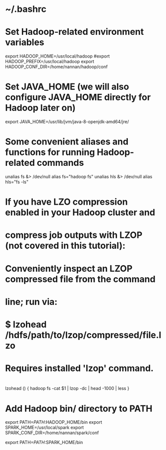 
# ~/.bashrc

# Set Hadoop-related environment variables
export HADOOP_HOME=/usr/local/hadoop
#export HADOOP_PREFIX=/usr/local/hadoop
export HADOOP_CONF_DIR=/home/nannan/hadoop/conf

# Set JAVA_HOME (we will also configure JAVA_HOME directly for Hadoop later on)
export JAVA_HOME=/usr/lib/jvm/java-8-openjdk-amd64/jre/

# Some convenient aliases and functions for running Hadoop-related commands
unalias fs &> /dev/null
alias fs="hadoop fs"
unalias hls &> /dev/null
alias hls="fs -ls"

# If you have LZO compression enabled in your Hadoop cluster and
# compress job outputs with LZOP (not covered in this tutorial):
# Conveniently inspect an LZOP compressed file from the command
# line; run via:
#
# $ lzohead /hdfs/path/to/lzop/compressed/file.lzo
#
# Requires installed 'lzop' command.
#
lzohead () {
    hadoop fs -cat $1 | lzop -dc | head -1000 | less
}

# Add Hadoop bin/ directory to PATH
export PATH=$PATH:$HADOOP_HOME/bin
export SPARK_HOME=/usr/local/spark
export SPARK_CONF_DIR=/home/nannan/spark/conf

export PATH=$PATH:$SPARK_HOME/bin